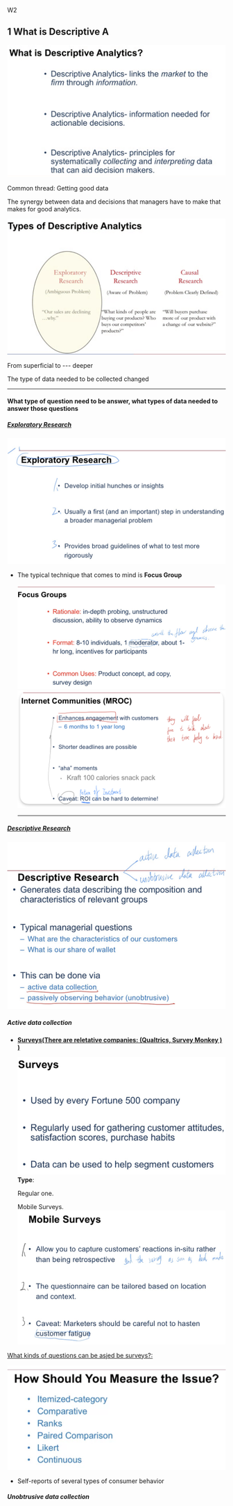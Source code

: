 W2

## 1 What is Descriptive A

<img src="./images/image-20230413183243896.png" alt="image-20230413183243896" style="zoom:50%;" />

Common thread: Getting good data

The synergy between data and decisions that managers have to make that makes for good analytics.

<img src="./images/image-20230413184735890.png" alt="image-20230413184735890" style="zoom:50%;" />

From superficial to --- deeper

The type of data needed to be collected changed

-------

#### What type of question need to be answer, what types of data needed to answer those questions

##### <u>Exploratory Research</u>

<img src="./images/image-20230414104645667.png" alt="image-20230414104645667" style="zoom:50%;" />

- The typical technique that comes to mind is **Focus Group**
  
  <img src="./images/image-20230414105618199.png" alt="image-20230414105618199" style="zoom:50%;" />
  
  <img src="./images/image-20230413185938008.png" alt="image-20230413185938008" style="zoom:50%;" />
  
  --------

##### <u>Descriptive Research</u>

<img src="./images/image-20230414113303097.png" alt="image-20230414113303097" style="zoom:50%;" />

##### Active data collection 

- <u>**Surveys(There are reletative companies: (Qualtrics, Survey Monkey ) )**</u>

  <img src="./images/image-20230414113737780.png" alt="image-20230414113737780" style="zoom:50%;" />**Type**:

  Regular one.

  Mobile Surveys.
  <img src="./images/image-20230414113951617.png" alt="image-20230414113951617" style="zoom:50%;" />

  

<u>What kinds of questions can be asjed be surveys?:</u>

<img src="./images/image-20230414114608077.png" alt="image-20230414114608077" style="zoom:50%;" />  

- Self-reports of several types of consumer behavior



##### Unobtrusive data collection









